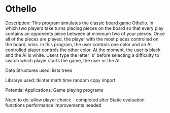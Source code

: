 # Othello

Description:
This program simulates the classic board game Othello.  In which two players take turns placing pieces on the board so that every play contains an opponents piece between at minimum two of your pieces.  Once all of the pieces are played, the player with the most pieces controlled on the board, wins.  In this program, the user controls one color and an AI controlled player controls the other color. At the moment, the user is black and the AI is white.  Users type the letter 's' before selecting a difficulty to switch which player starts the game, the user or the AI. 

Data Structures used:
lists
trees


Librarys used:
tkinter
math
time
random
copy import


Potential Applications: 
Game playing programs


Need to do:
allow player choice - completed
alter Static evaluation functions
performance improvements needed
